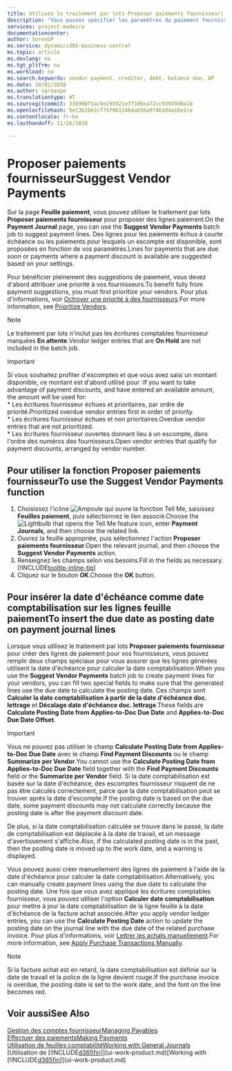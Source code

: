 ```yaml
---
title: Utilisez le traitement par lots Proposer paiements fournisseur| Microsoft Docs
description: "Vous pouvez spécifier les paramètres du paiement fournisseur pour obtenir des suggestions ou des propositions pour les paiements échus sous peu ou donnant lieu à une remise."
services: project-madeira
documentationcenter: 
author: SorenGP
ms.service: dynamics365-business-central
ms.topic: article
ms.devlang: na
ms.tgt_pltfrm: na
ms.workload: na
ms.search.keywords: vendor payment, creditor, debt, balance due, AP
ms.date: 10/01/2018
ms.author: sgroespe
ms.translationtype: HT
ms.sourcegitcommit: 33b900f1ac9e295921e7f3d6ea72cc93939d8a1b
ms.openlocfilehash: 5e13b28e2cf75f061246dab56a9f4b3d4a16e1ce
ms.contentlocale: fr-be
ms.lasthandoff: 11/26/2018

---
```

# <a name="suggest-vendor-payments"></a><span data-ttu-id="fb578-103">Proposer paiements fournisseur</span><span class="sxs-lookup"><span data-stu-id="fb578-103">Suggest Vendor Payments</span></span>
<span data-ttu-id="fb578-104">Sur la page **Feuille paiement**, vous pouvez utiliser le traitement par lots **Proposer paiements fournisseur** pour proposer des lignes paiement.</span><span class="sxs-lookup"><span data-stu-id="fb578-104">On the **Payment Journal** page, you can use the **Suggest Vendor Payments** batch job to suggest payment lines.</span></span> <span data-ttu-id="fb578-105">Des lignes pour les paiements échus à courte échéance ou les paiements pour lesquels un escompte est disponible, sont proposées en fonction de vos paramètres.</span><span class="sxs-lookup"><span data-stu-id="fb578-105">Lines for payments that are due soon or payments where a payment discount is available are suggested based on your settings.</span></span>

<span data-ttu-id="fb578-106">Pour bénéficier pleinement des suggestions de paiement, vous devez d'abord attribuer une priorité à vos fournisseurs.</span><span class="sxs-lookup"><span data-stu-id="fb578-106">To benefit fully from payment suggestions, you must first prioritize your vendors.</span></span> <span data-ttu-id="fb578-107">Pour plus d'informations, voir [Octroyer une priorité à des fournisseurs](purchasing-how-prioritize-vendors.md).</span><span class="sxs-lookup"><span data-stu-id="fb578-107">For more information, see [Prioritize Vendors](purchasing-how-prioritize-vendors.md).</span></span>  

> [!NOTE]  
> <span data-ttu-id="fb578-108">Le traitement par lots n'inclut pas les écritures comptables fournisseur marquées **En attente**.</span><span class="sxs-lookup"><span data-stu-id="fb578-108">Vendor ledger entries that are **On Hold** are not included in the batch job.</span></span>  

> [!IMPORTANT]  
>   <span data-ttu-id="fb578-109">Si vous souhaitez profiter d'escomptes et que vous avez saisi un montant disponible, ce montant est d'abord utilisé pour :</span><span class="sxs-lookup"><span data-stu-id="fb578-109">If you want to take advantage of payment discounts, and have entered an available amount, the amount will be used for:</span></span>  
    * <span data-ttu-id="fb578-110">Les écritures fournisseur échues et prioritaires, par ordre de priorité.</span><span class="sxs-lookup"><span data-stu-id="fb578-110">Prioritized overdue vendor entries first in order of priority.</span></span>   
    * <span data-ttu-id="fb578-111">Les écritures fournisseur échues et non prioritaires.</span><span class="sxs-lookup"><span data-stu-id="fb578-111">Overdue vendor entries that are not prioritized.</span></span>  
    * <span data-ttu-id="fb578-112">Les écritures fournisseur ouvertes donnant lieu à un escompte, dans l'ordre des numéros des fournisseurs.</span><span class="sxs-lookup"><span data-stu-id="fb578-112">Open vendor entries that qualify for payment discounts, arranged by vendor number.</span></span>  

## <a name="to-use-the-suggest-vendor-payments-function"></a><span data-ttu-id="fb578-113">Pour utiliser la fonction Proposer paiements fournisseur</span><span class="sxs-lookup"><span data-stu-id="fb578-113">To use the Suggest Vendor Payments function</span></span>
1. <span data-ttu-id="fb578-114">Choisissez l'icône ![Ampoule qui ouvre la fonction Tell Me](media/ui-search/search_small.png "Dites-moi ce que vous voulez faire"), saisissez **Feuilles paiement**, puis sélectionnez le lien associé.</span><span class="sxs-lookup"><span data-stu-id="fb578-114">Choose the ![Lightbulb that opens the Tell Me feature](media/ui-search/search_small.png "Tell me what you want to do") icon, enter **Payment Journals**, and then choose the related link.</span></span>  
2. <span data-ttu-id="fb578-115">Ouvrez la feuille appropriée, puis sélectionnez l'action **Proposer paiements fournisseur**.</span><span class="sxs-lookup"><span data-stu-id="fb578-115">Open the relevant journal, and then choose the **Suggest Vendor Payments** action.</span></span>  
3. <span data-ttu-id="fb578-116">Renseignez les champs selon vos besoins.</span><span class="sxs-lookup"><span data-stu-id="fb578-116">Fill in the fields as necessary.</span></span> [!INCLUDE[tooltip-inline-tip](includes/tooltip-inline-tip_md.md)]  
4. <span data-ttu-id="fb578-117">Cliquez sur le bouton **OK**.</span><span class="sxs-lookup"><span data-stu-id="fb578-117">Choose the **OK** button.</span></span>  

## <a name="to-insert-the-due-date-as-posting-date-on-payment-journal-lines"></a><span data-ttu-id="fb578-118">Pour insérer la date d'échéance comme date comptabilisation sur les lignes feuille paiement</span><span class="sxs-lookup"><span data-stu-id="fb578-118">To insert the due date as posting date on payment journal lines</span></span>
<span data-ttu-id="fb578-119">Lorsque vous utilisez le traitement par lots **Proposer paiements fournisseur** pour créer des lignes de paiement pour vos fournisseurs, vous pouvez remplir deux champs spéciaux pour vous assurer que les lignes générées utilisent la date d'échéance pour calculer la date comptabilisation.</span><span class="sxs-lookup"><span data-stu-id="fb578-119">When you use the **Suggest Vendor Payments** batch job to create payment lines for your vendors, you can fill two special fields to make sure that the generated lines use the due date to calculate the posting date.</span></span> <span data-ttu-id="fb578-120">Ces champs sont **Calculer la date comptabilisation à partir de la date d'échéance doc. lettrage** et **Décalage date d'échéance doc. lettrage**.</span><span class="sxs-lookup"><span data-stu-id="fb578-120">These fields are **Calculate Posting Date from Applies-to-Doc Due Date** and **Applies-to-Doc Due Date Offset**.</span></span>  

> [!IMPORTANT]  
>   <span data-ttu-id="fb578-121">Vous ne pouvez pas utiliser le champ **Calculate Posting Date from Applies-to-Doc Due Date** avec le champ **Find Payment Discounts** ou le champ **Summarize per Vendor**.</span><span class="sxs-lookup"><span data-stu-id="fb578-121">You cannot use the **Calculate Posting Date from Applies-to-Doc Due Date** field together with the **Find Payment Discounts** field or the **Summarize per Vendor** field.</span></span> <span data-ttu-id="fb578-122">Si la date comptabilisation est basée sur la date d'échéance, des escomptes fournisseur risquent de ne pas être calculés correctement, parce que la date comptabilisation peut se trouver après la date d'escompte.</span><span class="sxs-lookup"><span data-stu-id="fb578-122">If the posting date is based on the due date, some payment discounts may not calculate correctly because the posting date is after the payment discount date.</span></span>  

<span data-ttu-id="fb578-123">De plus, si la date comptabilisation calculée se trouve dans le passé, la date de comptabilisation est déplacée à la date de travail, et un message d'avertissement s'affiche.</span><span class="sxs-lookup"><span data-stu-id="fb578-123">Also, if the calculated posting date is in the past, then the posting date is moved up to the work date, and a warning is displayed.</span></span>  

<span data-ttu-id="fb578-124">Vous pouvez aussi créer manuellement des lignes de paiement à l'aide de la date d'échéance pour calculer la date comptabilisation.</span><span class="sxs-lookup"><span data-stu-id="fb578-124">Alternatively, you can manually create payment lines using the due date to calculate the posting date.</span></span> <span data-ttu-id="fb578-125">Une fois que vous avez appliqué les écritures comptables fournisseur, vous pouvez utiliser l'option **Calculer date comptabilisation** pour mettre à jour la date comptabilisation de la ligne feuille à la date d'échéance de la facture achat associée.</span><span class="sxs-lookup"><span data-stu-id="fb578-125">After you apply vendor ledger entries, you can use the **Calculate Posting Date** action to update the posting date on the journal line with the due date of the related purchase invoice.</span></span> <span data-ttu-id="fb578-126">Pour plus d'informations, voir [Lettrer les achats manuellement](payables-how-apply-purchase-transactions-manually.md).</span><span class="sxs-lookup"><span data-stu-id="fb578-126">For more information, see [Apply Purchase Transactions Manually](payables-how-apply-purchase-transactions-manually.md).</span></span>  

> [!NOTE]  
>   <span data-ttu-id="fb578-127">Si la facture achat est en retard, la date comptabilisation est définie sur la date de travail et la police de la ligne devient rouge.</span><span class="sxs-lookup"><span data-stu-id="fb578-127">If the purchase invoice is overdue, the posting date is set to the work date, and the font on the line becomes red.</span></span>  

## <a name="see-also"></a><span data-ttu-id="fb578-128">Voir aussi</span><span class="sxs-lookup"><span data-stu-id="fb578-128">See Also</span></span>
[<span data-ttu-id="fb578-129">Gestion des comptes fournisseur</span><span class="sxs-lookup"><span data-stu-id="fb578-129">Managing Payables</span></span>](payables-manage-payables.md)  
[<span data-ttu-id="fb578-130">Effectuer des paiements</span><span class="sxs-lookup"><span data-stu-id="fb578-130">Making Payments</span></span>](payables-make-payments.md)  
[<span data-ttu-id="fb578-131">Utilisation de feuilles comptabilité</span><span class="sxs-lookup"><span data-stu-id="fb578-131">Working with General Journals</span></span>](ui-work-general-journals.md)  
<span data-ttu-id="fb578-132">[Utilisation de [!INCLUDE[d365fin](includes/d365fin_md.md)]](ui-work-product.md)</span><span class="sxs-lookup"><span data-stu-id="fb578-132">[Working with [!INCLUDE[d365fin](includes/d365fin_md.md)]](ui-work-product.md)</span></span>  


